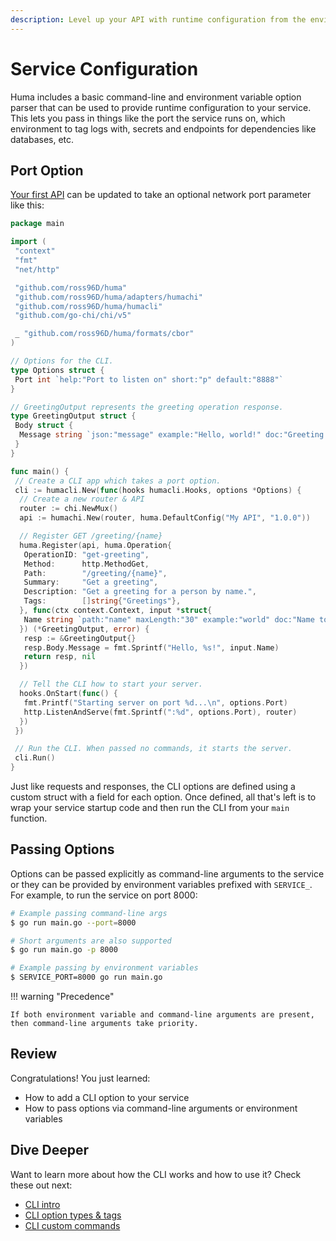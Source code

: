 ```yaml
---
description: Level up your API with runtime configuration from the environment or command-line options.
---
```


# Service Configuration

Huma includes a basic command-line and environment variable option parser that can be used to provide runtime configuration to your service. This lets you pass in things like the port the service runs on, which environment to tag logs with, secrets and endpoints for dependencies like databases, etc.

## Port Option

[Your first API](your-first-api.md#operation) can be updated to take an optional network port parameter like this:

```go title="main.go" linenums="1" hl_lines="16-19 29-30 51-59"
package main

import (
 "context"
 "fmt"
 "net/http"

 "github.com/ross96D/huma"
 "github.com/ross96D/huma/adapters/humachi"
 "github.com/ross96D/huma/humacli"
 "github.com/go-chi/chi/v5"

 _ "github.com/ross96D/huma/formats/cbor"
)

// Options for the CLI.
type Options struct {
 Port int `help:"Port to listen on" short:"p" default:"8888"`
}

// GreetingOutput represents the greeting operation response.
type GreetingOutput struct {
 Body struct {
  Message string `json:"message" example:"Hello, world!" doc:"Greeting message"`
 }
}

func main() {
 // Create a CLI app which takes a port option.
 cli := humacli.New(func(hooks humacli.Hooks, options *Options) {
  // Create a new router & API
  router := chi.NewMux()
  api := humachi.New(router, huma.DefaultConfig("My API", "1.0.0"))

  // Register GET /greeting/{name}
  huma.Register(api, huma.Operation{
   OperationID: "get-greeting",
   Method:      http.MethodGet,
   Path:        "/greeting/{name}",
   Summary:     "Get a greeting",
   Description: "Get a greeting for a person by name.",
   Tags:        []string{"Greetings"},
  }, func(ctx context.Context, input *struct{
   Name string `path:"name" maxLength:"30" example:"world" doc:"Name to greet"`
  }) (*GreetingOutput, error) {
   resp := &GreetingOutput{}
   resp.Body.Message = fmt.Sprintf("Hello, %s!", input.Name)
   return resp, nil
  })

  // Tell the CLI how to start your server.
  hooks.OnStart(func() {
   fmt.Printf("Starting server on port %d...\n", options.Port)
   http.ListenAndServe(fmt.Sprintf(":%d", options.Port), router)
  })
 })

 // Run the CLI. When passed no commands, it starts the server.
 cli.Run()
}
```

Just like requests and responses, the CLI options are defined using a custom struct with a field for each option. Once defined, all that's left is to wrap your service startup code and then run the CLI from your `main` function.

## Passing Options

Options can be passed explicitly as command-line arguments to the service or they can be provided by environment variables prefixed with `SERVICE_`. For example, to run the service on port 8000:

```bash
# Example passing command-line args
$ go run main.go --port=8000

# Short arguments are also supported
$ go run main.go -p 8000

# Example passing by environment variables
$ SERVICE_PORT=8000 go run main.go
```

!!! warning "Precedence"

    If both environment variable and command-line arguments are present, then command-line arguments take priority.

## Review

Congratulations! You just learned:

- How to add a CLI option to your service
- How to pass options via command-line arguments or environment variables

## Dive Deeper

Want to learn more about how the CLI works and how to use it? Check these out next:

- [CLI intro](../features/cli.md)
- [CLI option types & tags](../features/cli.md#custom-options)
- [CLI custom commands](../features/cli.md#custom-commands)
